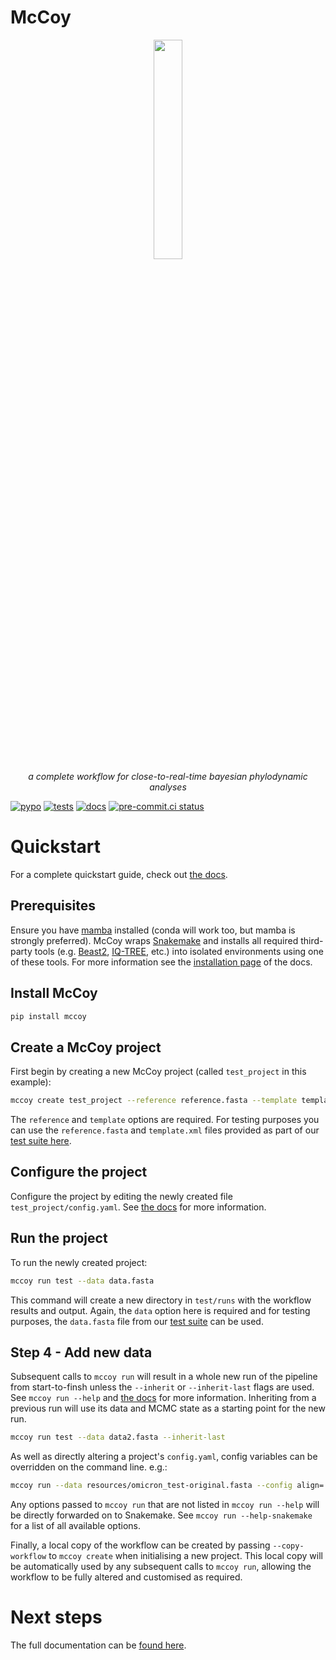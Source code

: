 # McCoy

<div style="text-align: center; font-style: italic;">
<img src="https://mccoy-devs.github.io/mccoy/_images/mccoy-logo.svg" width="30%"><br>
<it>a complete workflow for close-to-real-time bayesian phylodynamic analyses</it>
</div>

[![pypo](https://img.shields.io/pypi/v/mccoy.svg)](https://pypi.org/project/mccoy/)
[![tests](https://github.com/mccoy-devs/mccoy/actions/workflows/tests.yaml/badge.svg)](https://github.com/mccoy-devs/mccoy/actions/workflows/tests.yaml)
[![docs](https://github.com/smutch/mccoy/actions/workflows/docs.yaml/badge.svg?event=push)](https://mccoy-devs.github.io/mccoy/)
[![pre-commit.ci status](https://results.pre-commit.ci/badge/github/smutch/mccoy/main.svg)](https://results.pre-commit.ci/latest/github/smutch/mccoy/main)


# Quickstart

For a complete quickstart guide, check out [the docs](https://mccoy-devs.github.io/mccoy/quickstart.html).

## Prerequisites

Ensure you have [mamba](https://github.com/conda-forge/miniforge) installed (conda will work too, but mamba is strongly preferred).
McCoy wraps [Snakemake](https://snakemake.github.io) and installs all required third-party tools (e.g. [Beast2](http://www.beast2.org), [IQ-TREE](http://www.iqtree.org), etc.) into isolated environments using one of these tools. For more information see the [installation page](https://mccoy-devs.github.io/mccoy/installation.html) of the docs.

## Install McCoy

```bash
pip install mccoy
```

## Create a McCoy project

First begin by creating a new McCoy project (called `test_project` in this example):

```bash
mccoy create test_project --reference reference.fasta --template template.xml
```

The `reference` and `template` options are required. For testing purposes you can use the `reference.fasta` and `template.xml` files provided as part of our [test suite here](https://github.com/mccoy-devs/mccoy/tree/main/tests).

## Configure the project

Configure the project by editing the newly created file `test_project/config.yaml`. See [the docs](https://mccoy-devs.github.io/mccoy/quickstart.html) for more information.

## Run the project

To run the newly created project:

```bash
mccoy run test --data data.fasta
```
This command will create a new directory in `test/runs` with the workflow results and output.
Again, the `data` option here is required and for testing purposes, the `data.fasta` file from our [test suite](https://github.com/mccoy-devs/mccoy/tree/main/tests) can be used.

## Step 4 - Add new data

Subsequent calls to `mccoy run` will result in a whole new run of the pipeline from start-to-finsh unless the `--inherit` or `--inherit-last` flags are used. See `mccoy run --help` and [the docs](https://mccoy-devs.github.io/mccoy/quickstart.html) for more information. Inheriting from a previous run will use its data and MCMC state as a starting point for the new run.

```bash
mccoy run test --data data2.fasta --inherit-last
```

As well as directly altering a project's `config.yaml`, config variables can be overridden on the command line. e.g.:
```bash
mccoy run --data resources/omicron_test-original.fasta --config align='{mafft: ["--6merpair", "--addfragments"]}'
```

Any options passed to `mccoy run` that are not listed in `mccoy run --help` will be directly forwarded on to Snakemake. See `mccoy run --help-snakemake` for a list of all available options.

Finally, a local copy of the workflow can be created by passing `--copy-workflow` to `mccoy create` when initialising a new project. This local copy will be automatically used by any subsequent calls to `mccoy run`, allowing the workflow to be fully altered and customised as required.

# Next steps

The full documentation can be [found here](https://mccoy-devs.github.io/mccoy/index.html).
